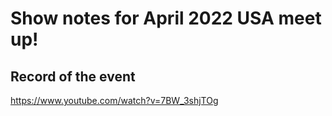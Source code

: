 # Show notes for April 2022 USA meet up!

## Record of the event
https://www.youtube.com/watch?v=7BW_3shjTOg
 